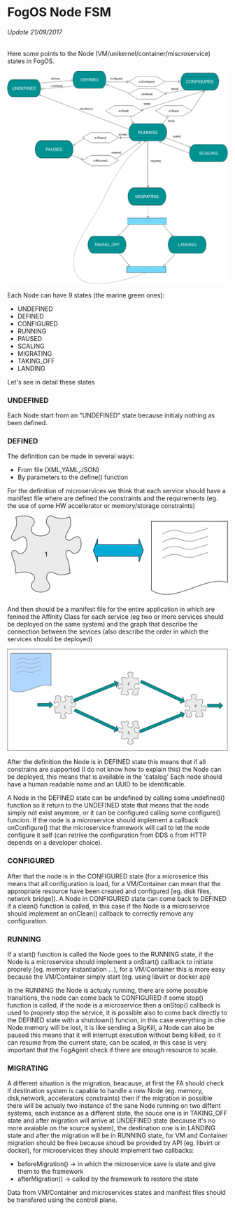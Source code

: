 # FogOS Node FSM

###### Update 21/09/2017

Here some points to the Node (VM/unikernel/container/miscroservice) states in FogOS.

![](img/fogos_fsm_node.png)


Each Node can have 9 states (the marine green ones):

- UNDEFINED
- DEFINED
- CONFIGURED
- RUNNING
- PAUSED
- SCALING
- MIGRATING
- TAKING_OFF
- LANDING

Let's see in detail these states

### UNDEFINED


Each Node start from an "UNDEFINED" state because initialy nothing as been defined.

### DEFINED

The definition can be made in several ways:

- From file (XML,YAML,JSON)
- By parameters to the define() function  

For the definition of microservices we think that each service should have a manifest file where are defined the constraints and the requirements (eg. the use of some HW accellerator or memory/storage constraints) 

![Microservice Manifest](img/fogos_microservice_manifest.png)

And then should be a manifest file for the entire application in which are fenined the Affinity Class for each service (eg two or more services should be deployed on the same system) and the graph that describe the connection between the sevices (also describe the order in which the services should be deployed)

![Example App Graph](img/fogos_example_app_graph.png)



After the definition the Node is in DEFINED state this means that if all constrains are supported (I do not know how to explain this) the Node can be deployed, this means that is available in the 'catalog'
Each node should have a human readable name and an UUID to be identificable.

A Node in the DEFINED state can be undefined by calling some undefined() function so it return to the UNDEFINED state that means that the node simply not exist anymore, or it can be configured calling some configure() funcion.
If the node is a microservice should implement a callback onConfigure() that the microservice framework will call to let the node configure it self (can retrive the configuration from DDS o from HTTP depends on a developer choice).

### CONFIGURED

After that the node is in the CONFIGURED state (for a microserice this means that all configuration is load, for a VM/Container can mean that the appropriate resource have been created and configured [eg. disk files, network bridge]).
A Node in CONFIGURED state can come back to DEFINED if a clean() function is called, in this case if the Node is a microservice should implement an onClean() callback to correctly remove any configuration.

### RUNNING

If a start() function is called the Node goes to the RUNNING state, if the Node is a microservice should implement a onStart() callback to initiate proprely (eg. memory instantiation ...), for a VM/Container this is more easy because the VM/Container simply start (eg. using libvirt or docker api)

In the RUNNING the Node is actualy running, there are some possible transitions, the node can come back to CONFIGURED if some stop() function is called, if the node is a microservice then a onStop() callback is used to proprely stop the service, it is possible also to come back directly to the DEFINED state with a shutdown() funcion, in this case everything in che Node memory will be lost, it is like sending a SigKill, a Node can also be paused this means that it will interrupt execution without being killed, so it can resume from the current state, can be scaled, in this case is very important that the FogAgent check if there are enough resource to scale.

### MIGRATING

A different situation is the migration, beacause, at first the FA should check if destination system is capable to handle a new Node (eg. memory, disk,network, accelerators constraints) then if the migration in possible there will be actualy two instance of the sane Node running on two diffent systems, each instance as a different state, the souce one is in TAKING_OFF state and after migration will arrive at UNDEFINED state (because it's no more avaiable on the source system), the destination one is in LANDING state and after the migration will be in RUNNING state, for VM and Container migration should be free because shoudl be provided by API (eg. libvirt or docker), for microservices they should implement two callbacks:

- beforeMigration() -> in which the microservice save is state and give them to the framework
- afterMigration() -> called by the framework to restore the state

Data from VM/Container and microservices states and manifest files should be transfered using the controll plane.

 